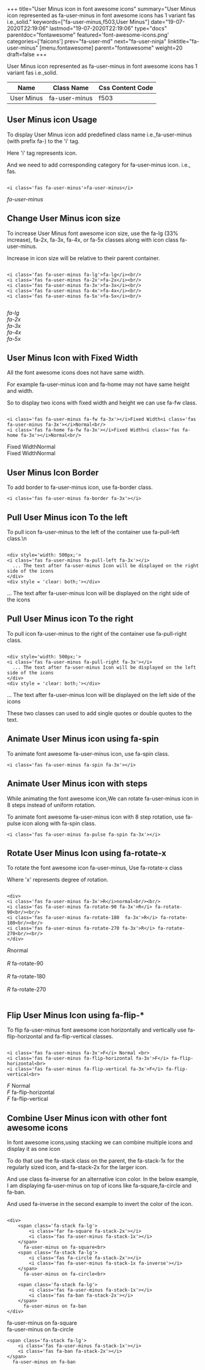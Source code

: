 +++
title="User Minus icon in font awesome icons"
summary="User Minus icon represented as fa-user-minus in font awesome icons has 1 variant fas i.e.,solid."
keywords=["fa-user-minus,f503,User Minus"]
date="19-07-2020T22:19:06"
lastmod="19-07-2020T22:19:06"
type="docs"
parentdoc="fontawesome"
featured='font-awesome-icons.png'
categories=['faicons']
prev="fa-user-md"
next="fa-user-ninja"
linktitle="fa-user-minus"
[menu.fontawesome]
parent="fontawesome"
weight=20
draft=false
+++


User Minus icon represented as fa-user-minus in font awesome icons has 1 variant fas i.e.,solid.

<div class='table-responsive'><table class='table'><thead><tr><th>Name</th><th>Class Name</th><th>Css Content Code</th></tr></thead><tbody><tr><td>User Minus</td><td>fa-user-minus</td><td>f503</td></tr></tbody></table></div>



## User Minus icon Usage

To display User Minus icon add predefined class name i.e.,fa-user-minus (with prefix fa-) to the 'i' tag.

Here 'i' tag represents icon.

And we need to add corresponding category for fa-user-minus icon. i.e., fas.


```

<i class='fas fa-user-minus'>fa-user-minus</i>
```

<i class='fas fa-user-minus'>fa-user-minus</i>




## Change User Minus icon size
To increase User Minus font awesome icon size, use the fa-lg (33% increase), fa-2x, fa-3x, fa-4x, or fa-5x classes along with icon class fa-user-minus.

Increase in icon size will be relative to their parent container. 

```

<i class='fas fa-user-minus fa-lg'>fa-lg</i><br/>
<i class='fas fa-user-minus fa-2x'>fa-2x</i><br/>
<i class='fas fa-user-minus fa-3x'>fa-3x</i><br/>
<i class='fas fa-user-minus fa-4x'>fa-4x</i><br/>
<i class='fas fa-user-minus fa-5x'>fa-5x</i><br/>
            
```

<i class='fas fa-user-minus fa-lg'>fa-lg</i><br/>
<i class='fas fa-user-minus fa-2x'>fa-2x</i><br/>
<i class='fas fa-user-minus fa-3x'>fa-3x</i><br/>
<i class='fas fa-user-minus fa-4x'>fa-4x</i><br/>
<i class='fas fa-user-minus fa-5x'>fa-5x</i><br/>
            



## User Minus Icon with Fixed Width 

All the font awesome icons does not have same width.

For example fa-user-minus icon and fa-home may not have same height and width.

So to display two icons with fixed width and height we can use fa-fw class.


```

<i class='fas fa-user-minus fa-fw fa-3x'></i>Fixed Width<i class='fas fa-user-minus fa-3x'></i>Normal<br/>
<i class='fas fa-home fa-fw fa-3x'></i>Fixed Width<i class='fas fa-home fa-3x'></i>Normal<br/>
```

<i class='fas fa-user-minus fa-fw fa-3x'></i>Fixed Width<i class='fas fa-user-minus fa-3x'></i>Normal<br/>
<i class='fas fa-home fa-fw fa-3x'></i>Fixed Width<i class='fas fa-home fa-3x'></i>Normal<br/>



## User Minus Icon Border 

To add border to fa-user-minus icon, use fa-border class.


```
<i class='fas fa-user-minus fa-border fa-3x'></i>

```
<i class='fas fa-user-minus fa-border fa-3x'></i>





## Pull User Minus icon To the left

To pull icon fa-user-minus to the left of the container use fa-pull-left class.\n

```

<div style='width: 500px;'>
<i class='fas fa-user-minus fa-pull-left fa-3x'></i>
  ... The text after fa-user-minus Icon will be displayed on the right side of the icons
</div>
<div style = 'clear: both;'></div>
```

<div style='width: 500px;'>
<i class='fas fa-user-minus fa-pull-left fa-3x'></i>
  ... The text after fa-user-minus Icon will be displayed on the right side of the icons
</div>
<div style = 'clear: both;'></div>




## Pull User Minus icon To the right
To pull icon fa-user-minus to the right of the container use fa-pull-right class.

```

<div style='width: 500px;'>
<i class='fas fa-user-minus fa-pull-right fa-3x'></i>
  ... The text after fa-user-minus Icon will be displayed on the left side of the icons
</div>
<div style = 'clear: both;'></div>
```

<div style='width: 500px;'>
<i class='fas fa-user-minus fa-pull-right fa-3x'></i>
  ... The text after fa-user-minus Icon will be displayed on the left side of the icons
</div>
<div style = 'clear: both;'></div>

These two classes can used to add single quotes or double quotes to the text.


## Animate User Minus icon using fa-spin
To animate font awesome fa-user-minus icon, use fa-spin class.

```
<i class='fas fa-user-minus fa-spin fa-3x'></i>
```
<i class='fas fa-user-minus fa-spin fa-3x'></i>




## Animate User Minus icon with steps
While animating the font awesome icon,We can rotate fa-user-minus icon in 8 steps instead of uniform rotation.

To animate font awesome fa-user-minus icon with 8 step rotation, use fa-pulse icon along with fa-spin class.


```
<i class='fas fa-user-minus fa-pulse fa-spin fa-3x'></i>

```
<i class='fas fa-user-minus fa-pulse fa-spin fa-3x'></i>





## Rotate User Minus Icon using fa-rotate-x
To rotate the font awesome icon fa-user-minus, Use fa-rotate-x class

Where 'x' represents degree of rotation.


```

<div>
<i class='fas fa-user-minus fa-3x'>R</i>normal<br/><br/>
<i class='fas fa-user-minus fa-rotate-90 fa-3x'>R</i> fa-rotate-90<br/><br/> 
<i class='fas fa-user-minus fa-rotate-180  fa-3x'>R</i> fa-rotate-180<br/><br/> 
<i class='fas fa-user-minus fa-rotate-270 fa-3x'>R</i> fa-rotate-270<br/><br/>
</div>
```

<div>
<i class='fas fa-user-minus fa-3x'>R</i>normal<br/><br/>
<i class='fas fa-user-minus fa-rotate-90 fa-3x'>R</i> fa-rotate-90<br/><br/> 
<i class='fas fa-user-minus fa-rotate-180  fa-3x'>R</i> fa-rotate-180<br/><br/> 
<i class='fas fa-user-minus fa-rotate-270 fa-3x'>R</i> fa-rotate-270<br/><br/>
</div>




## Flip User Minus Icon using fa-flip-*
To flip fa-user-minus font awesome icon horizontally and vertically use fa-flip-horizontal and fa-flip-vertical classes. 

```

<i class='fas fa-user-minus fa-3x'>F</i> Normal <br>
<i class='fas fa-user-minus fa-flip-horizontal fa-3x'>F</i> fa-flip-horizontal<br>
<i class='fas fa-user-minus fa-flip-vertical fa-3x'>F</i> fa-flip-vertical<br>
```

<i class='fas fa-user-minus fa-3x'>F</i> Normal <br>
<i class='fas fa-user-minus fa-flip-horizontal fa-3x'>F</i> fa-flip-horizontal<br>
<i class='fas fa-user-minus fa-flip-vertical fa-3x'>F</i> fa-flip-vertical<br>




## Combine User Minus icon with other font awesome icons
In font awesome icons,using stacking we can combine multiple icons and display it as one icon 

To do that use the fa-stack class on the parent, the fa-stack-1x for the regularly sized icon, and fa-stack-2x for the larger icon.

And use class fa-inverse for an alternative icon color. 
In the below example, I am displaying fa-user-minus on top of icons like fa-square,fa-circle and fa-ban.

And used fa-inverse in the second example to invert the color of the icon.

```

<div>
    <span class='fa-stack fa-lg'>
        <i class='far fa-square fa-stack-2x'></i>
        <i class='fas fa-user-minus fa-stack-1x'></i>
    </span>
      fa-user-minus on fa-square<br>
    <span class='fa-stack fa-lg'>
        <i class='fas fa-circle fa-stack-2x'></i>
        <i class='fas fa-user-minus fa-stack-1x fa-inverse'></i>
    </span>
      fa-user-minus on fa-circle<br>

    <span class='fa-stack fa-lg'>
        <i class='fas fa-user-minus fa-stack-1x'></i>
        <i class='fas fa-ban fa-stack-2x'></i>
    </span>
      fa-user-minus on fa-ban
</div>
```

<div>
    <span class='fa-stack fa-lg'>
        <i class='far fa-square fa-stack-2x'></i>
        <i class='fas fa-user-minus fa-stack-1x'></i>
    </span>
      fa-user-minus on fa-square<br>
    <span class='fa-stack fa-lg'>
        <i class='fas fa-circle fa-stack-2x'></i>
        <i class='fas fa-user-minus fa-stack-1x fa-inverse'></i>
    </span>
      fa-user-minus on fa-circle<br>

    <span class='fa-stack fa-lg'>
        <i class='fas fa-user-minus fa-stack-1x'></i>
        <i class='fas fa-ban fa-stack-2x'></i>
    </span>
      fa-user-minus on fa-ban
</div>






